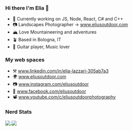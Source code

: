 ### Hi there I'm Elia 👋

- 🔭 Currently working on JS, Node, React, C# and C++
- 📷 Landscapes Photographer -> www.eliusoutdoor.com
- 🏔️ Love Mountaineering and adventures
- 🪴 Based in Bologna, IT
- 🎸 Guitar player, Music lover

### My web spaces

 - ⚒️ www.linkedin.com/in/elia-lazzari-305ab7a3
 - 🌍 www.eliusoutdoor.com
 - 📷 www.instagram.com/eliusoutdoor
 - 📒 www.facebook.com/eliusoutdoor
 - 📽️ www.youtube.com/c/eliusoutdoorphotography

### Nerd Stats

<a href="https://github.com/elius94">
  <img align="center" src="https://github-readme-stats.vercel.app/api?username=elius94&line_height=31.5&theme=github_dark&show_icons=true&count_private=true" />
</a>
<a href="https://github.com/elius94">
  <img align="center" src="https://github-readme-stats.vercel.app/api/top-langs/?username=elius94&layout=compact&theme=github_dark&langs_count=10&exclude_repo=Eliuslab_SSD1307_OLED_Driver" />
</a>


